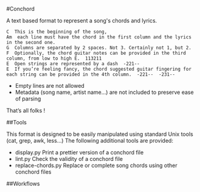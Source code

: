 #Conchord

A text based format to represent a song's chords and lyrics.

```
C  This is the beginning of the song,
Am  each line must have the chord in the first column and the lyrics in the second one.
G  Columns are separated by 2 spaces. Not 3. Certainly not 1, but 2.
F  Optionally, the chord guitar notes can be provided in the third column, from low to high E.  113211
E  Open strings are represented by a dash  -221--
E  If you’re feeling fancy, the chord suggested guitar fingering for each string can be provided in the 4th column.  -221--  -231--
```

* Empty lines are not allowed
* Metadata (song name, artist name...) are not included to preserve ease of parsing

That’s all folks !

##Tools

This format is designed to be easily manipulated using standard Unix tools (cat, grep, awk, less...)
The following additional tools are provided:

* display.py
Print a prettier version of a conchord file
* lint.py
Check the validity of a conchord file
* replace-chords.py
Replace or complete song chords using other conchord files

##Workflows


